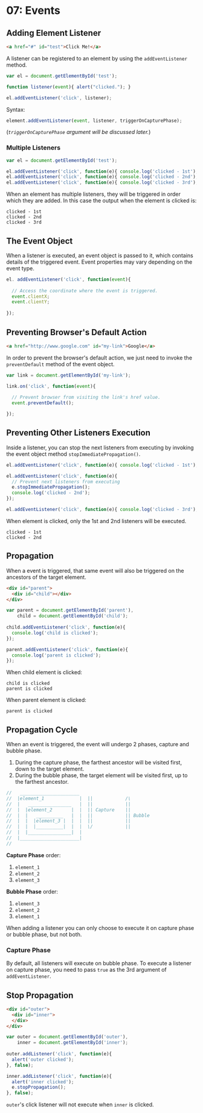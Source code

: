 # 07: Events

## Adding Element Listener

```html
<a href="#" id="test">Click Me!</a>
```

A listener can be registered to an element by using the `addEventListener` method.

```js
var el = document.getElementById('test');

function listener(event){ alert("clicked."); }

el.addEventListener('click', listener);
```

Syntax:
```js
element.addEventListener(event, listener, triggerOnCapturePhase);
```

(*`triggerOnCapturePhase` argument will be discussed later.*)

### Multiple Listeners

```js
var el = document.getElementById('test');

el.addEventListener('click', function(e){ console.log('clicked - 1st'); });
el.addEventListener('click', function(e){ console.log('clicked - 2nd'); });
el.addEventListener('click', function(e){ console.log('clicked - 3rd'); });
```

When an element has multiple listeners, they will be triggered in order which they are added. In this case the output when the element is clicked is:

```
clicked - 1st
clicked - 2nd
clicked - 3rd
```

## The Event Object

When a listener is executed, an event object is passed to it, which contains details of the triggered event. Event properties may vary depending on the event type.

```js
el. addEventListener('click', function(event){
  
  // Access the coordinate where the event is triggered.
  event.clientX;
  event.clientY;
  
});
```

## Preventing Browser's Default Action

```html
<a href="http://www.google.com" id="my-link">Google</a>
```

In order to prevent the browser's default action, we just need to invoke the `preventDefault` method of the event object.

```js
var link = document.getElementById('my-link');

link.on('click', function(event){
  
  // Prevent browser from visiting the link's href value.
  event.preventDefault();

});
```

## Preventing Other Listeners Execution

Inside a listener, you can stop the next listeners from executing by invoking the event object method `stopImmediatePropagation()`.

```js
el.addEventListener('click', function(e){ console.log('clicked - 1st'); });

el.addEventListener('click', function(e){
  // Prevent next listeners from executing
  e.stopImmediatePropagation();
  console.log('clicked - 2nd');
});

el.addEventListener('click', function(e){ console.log('clicked - 3rd'); });
```

When element is clicked, only the 1st and 2nd listeners will be executed.

```
clicked - 1st
clicked - 2nd
```

## Propagation

When a event is triggered, that same event will also be triggered on the ancestors of the target element.

```html
<div id="parent">
  <div id="child"></div>
</div>
```

```js
var parent = document.getElementById('parent'),
    child = document.getElementById('child');
  
child.addEventListener('click', function(e){
  console.log('child is clicked');
});

parent.addEventListener('click', function(e){
  console.log('parent is clicked');
});
```

When child element is clicked:
```
child is clicked
parent is clicked
```

When parent element is clicked:
```
parent is clicked
```

## Propagation Cycle

When an event is triggered, the event will undergo 2 phases, capture and bubble phase.

1. During the capture phase, the farthest ancestor will be visited first, down to the target element.
2. During the bubble phase, the target element will be visited first, up to the farthest ancestor.

```js
//   ______________________
//  |element_1             |  ||            /\
//  |   ________________   |  ||            ||
//  |  |element_2       |  |  || Capture    || 
//  |  |   __________   |  |  ||            || Bubble
//  |  |  |element_3 |  |  |  ||            ||
//  |  |  |__________|  |  |  \/            ||
//  |  |________________|  |              
//  |______________________|              
// 
```

**Capture Phase** order:
  1. `element_1`
  1. `element_2`
  1. `element_3`

**Bubble Phase** order:
  1. `element_3`
  1. `element_2`
  1. `element_1`

When adding a listener you can only choose to execute it on capture phase or bubble phase, but not both.

### Capture Phase

By default, all listeners will execute on bubble phase. To execute a listener on capture phase, you need to pass `true` as the 3rd argument of `addEventListener`.

## Stop Propagation

```html
<div id="outer">
  <div id="inner">
  </div>
</div>
```

```js
var outer = document.getElementById('outer'),
    inner = document.getElementById('inner');
  
outer.addListener('click', function(e){
  alert('outer clicked');
}, false);

inner.addListener('click', function(e){
  alert('inner clicked');
  e.stopPropagation();
}, false);
```

`outer`'s click listener will not execute when `inner` is clicked.
